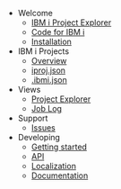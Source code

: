 - Welcome
   - [IBM i Project Explorer](./README.md)
   - [Code for IBM i](pages/welcome/code-for-ibm-i.md)
   - [Installation](./pages/welcome/installation.md)
- IBM i Projects
  - [Overview](pages/ibm-i-projects/overview.md)
  - [iproj.json](pages/ibm-i-projects/iproj-json.md)
  - [.ibmi.json](pages/ibm-i-projects/ibmi-json.md)
- Views
   - [Project Explorer](pages/views/project-explorer.md)
   - [Job Log](pages/views/job-log.md)
- Support
   - [Issues](pages/support/issues.md)
- Developing
   - [Getting started](pages/developing/getting_started.md)
   - [API](pages/developing/api.md)
   - [Localization](pages/developing/localization.md)
   - [Documentation](pages/developing/documentation.md)